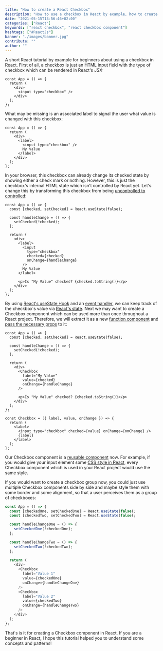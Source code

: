 ```yaml
---
title: "How to create a React Checkbox"
description: "How to use a checkbox in React by example, how to create a React Checkbox component, and how to change its value with the onChange event handler ..."
date: "2021-05-15T13:56:46+02:00"
categories: ["React"]
keywords: ["react checkbox", "react checkbox component"]
hashtags: ["#ReactJs"]
banner: "./images/banner.jpg"
contribute: ""
author: ""
---
```


<Sponsorship />

A short React tutorial by example for beginners about using a checkbox in React. First of all, a checkbox is just an HTML input field with the type of checkbox which can be rendered in React's JSX:

```javascript{4}
const App = () => {
  return (
    <div>
      <input type="checkbox" />
    </div>
  );
};
```

What may be missing is an associated label to signal the user what value is changed with this checkbox:

```javascript{4,6-7}
const App = () => {
  return (
    <div>
      <label>
        <input type="checkbox" />
        My Value
      </label>
    </div>
  );
};
```

In your browser, this checkbox can already change its checked state by showing either a check mark or nothing. However, this is just the checkbox's internal HTML state which isn't controlled by React yet. Let's change this by transforming this checkbox from being [uncontrolled to controlled](/react-controlled-components):

```javascript{2,4-6,13-14,19}
const App = () => {
  const [checked, setChecked] = React.useState(false);

  const handleChange = () => {
    setChecked(!checked);
  };

  return (
    <div>
      <label>
        <input
          type="checkbox"
          checked={checked}
          onChange={handleChange}
        />
        My Value
      </label>

      <p>Is "My Value" checked? {checked.toString()}</p>
    </div>
  );
};
```

By using [React's useState Hook](/react-usestate-hook) and an [event handler](/react-event-handler), we can keep track of the checkbox's value via [React's state](/react-state). Next we may want to create a Checkbox component which can be used more than once throughout a React project. Therefore, we will extract it as a new [function component](/react-function-component) and [pass the necessary props](/react-pass-props-to-component) to it:

```javascript{10-14,21-28}
const App = () => {
  const [checked, setChecked] = React.useState(false);

  const handleChange = () => {
    setChecked(!checked);
  };

  return (
    <div>
      <Checkbox
        label="My Value"
        value={checked}
        onChange={handleChange}
      />

      <p>Is "My Value" checked? {checked.toString()}</p>
    </div>
  );
};

const Checkbox = ({ label, value, onChange }) => {
  return (
    <label>
      <input type="checkbox" checked={value} onChange={onChange} />
      {label}
    </label>
  );
};
```

Our Checkbox component is a [reusable component](/react-reusable-components) now. For example, if you would give your input element some [CSS style in React](/react-css-styling), every Checkbox component which is used in your React project would use the same style.

If you would want to create a checkbox group now, you could just use multiple Checkbox components side by side and maybe style them with some border and some alignment, so that a user perceives them as a group of checkboxes:

```javascript
const App = () => {
  const [checkedOne, setCheckedOne] = React.useState(false);
  const [checkedTwo, setCheckedTwo] = React.useState(false);

  const handleChangeOne = () => {
    setCheckedOne(!checkedOne);
  };

  const handleChangeTwo = () => {
    setCheckedTwo(!checkedTwo);
  };

  return (
    <div>
      <Checkbox
        label="Value 1"
        value={checkedOne}
        onChange={handleChangeOne}
      />
      <Checkbox
        label="Value 2"
        value={checkedTwo}
        onChange={handleChangeTwo}
      />
    </div>
  );
};
```

That's is it for creating a Checkbox component in React. If you are a beginner in React, I hope this tutorial helped you to understand some concepts and patterns!